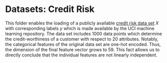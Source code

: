 # Datasets: Credit Risk

This folder enables the loading of a publicly 
available [credit risk data set](http://archive.ics.uci.edu/ml/machine-learning-databases/statlog/)
$X$ with corresponding labels $y$ which is made available by the UCI machine learning repository. 
The data set includes $1000$ data points which determine the credit-worthiness of a customer with respect to $20$ attributes. 
Notably, the categorical features of the original data set are one-hot encoded. 
Thus, the dimension of the final feature vector grows to $59$.
This fact allows us to directly conclude that the individual features are not linearly independent.